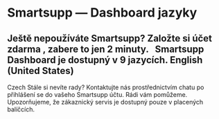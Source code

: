 # Smartsupp — Dashboard jazyky
## Ještě nepoužíváte Smartsupp? Založte si účet zdarma , zabere to jen 2 minuty.   Smartsupp Dashboard je dostupný v 9 jazycích. English (United States)
Czech
Stále si nevíte rady? Kontaktujte nás prostřednictvím chatu po přihlášení se do vašeho Smartsupp účtu. Rádi vám pomůžeme. Upozorňujeme, že zákaznický servis je dostupný pouze v placených balíčcích.

